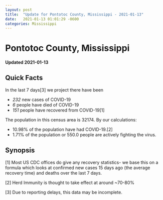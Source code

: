 ```yaml
---
layout: post
title:  "Update for Pontotoc County, Mississippi - 2021-01-13"
date:   2021-01-13 01:01:29 -0600
categories: Mississippi
---
```


# Pontotoc County, Mississippi
#### Updated 2021-01-13

## Quick Facts

In the last 7 days[3] we project there have been
- *232* new cases of COVID-19
- *6* people have died of COVID-19
- *151* people have recovered from COVID-19[1]

The population in this census area is 32174. By our calculations:
- 10.98% of the population have had COVID-19.[2]
- 1.71% of the population or 550.0 people are actively fighting the virus.

## Synopsis




[1] Most US CDC offices do give any recovery statistics- we base this on a formula which looks at confirmed new cases
15 days ago (the average recovery time) and deaths over the last 7 days.

[2] Herd Immunity is thought to take effect at around ~70-80%

[3] Due to reporting delays, this data may be incomplete.
 
    